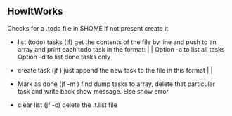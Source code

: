 HowItWorks
---------------

Checks for a .todo file in $HOME
if not present create it

* list (todo) tasks (jf)
  get the contents of the file by line and push to an array
  and print each todo task in the format: <key> | <status> | <task>
  Option -a to list all tasks
  Option -d to list done tasks only

* create task (jf <string>)
  just append the new task to the file in this format
  <key> | <status> | <task>

* Mark as done (jf -m <key>)
  find dump tasks to array, delete that particular task and write back
  show message. Else show error

* clear list (jf -c)
  delete the .t.list file
